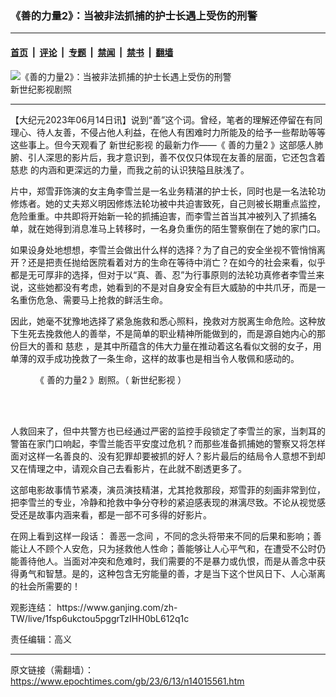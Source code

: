 ### 《善的力量2》：当被非法抓捕的护士长遇上受伤的刑警

---

#### [首页](../../../..?n14015561) &nbsp;|&nbsp; [评论](../../../../../epoch-comment?n14015561) &nbsp;|&nbsp; [专题](../../../../../epoch-special?n14015561) &nbsp;|&nbsp; [禁闻](../../../../../epoch-news?n14015561) &nbsp;|&nbsp; [禁书](../../../../../books?n14015561) &nbsp;|&nbsp; [翻墙](https://github.com/gfw-breaker/nogfw/blob/master/README.md?n14015561)


<div><img alt="《善的力量2》：当被非法抓捕的护士长遇上受伤的刑警" class="attachment-djy_600_400 size-djy_600_400 wp-post-image" src="https://i.epochtimes.com/assets/uploads/2023/06/id14015665-2023-06-13_213745-600x400.jpg"/>
<div class="caption">
 新世纪影视剧照
</div></div><hr/><div class="post_content" id="artbody" itemprop="articleBody">
 <!-- article content begin -->
 <p>
  【大纪元2023年06月14日讯】说到“善”这个词。曾经，笔者的理解还停留在有同理心、待人友善，不侵占他人利益，在他人有困难时力所能及的给予一些帮助等等这些事上。但今天观看了
  <ok href="https://www.epochtimes.com/gb/tag/%E6%96%B0%E4%B8%96%E7%BA%AA%E5%BD%B1%E8%A7%86.html">
   新世纪影视
  </ok>
  的最新力作——《
  <ok href="https://www.epochtimes.com/gb/tag/%E5%96%84%E7%9A%84%E5%8A%9B%E9%87%8F2.html">
   善的力量2
  </ok>
  》这部感人肺腑、引人深思的影片后，我才意识到，善不仅仅只体现在友善的层面，它还包含着
  <ok href="https://www.epochtimes.com/gb/tag/%E6%85%88%E6%82%B2.html">
   慈悲
  </ok>
  的内涵和更深远的力量，而我之前的认识狭隘且肤浅了。
 </p>
 <p>
  片中，郑雪菲饰演的女主角李雪兰是一名业务精湛的护士长，同时也是一名法轮功修炼者。她的丈夫郑义明因修炼法轮功被中共迫害致死，自己则被长期重点监控，危险重重。中共即将开始新一轮的抓捕迫害，而李雪兰首当其冲被列入了抓捕名单，就在她得到消息准马上转移时，一名身负重伤的陌生警察倒在了她的家门口。
 </p>
 <p>
  如果设身处地想想，李雪兰会做出什么样的选择？为了自己的安全坐视不管悄悄离开？还是把责任抛给医院看着对方的生命在等待中消亡？在如今的社会来看，似乎都是无可厚非的选择，但对于以“真、善、忍”为行事原则的法轮功真修者李雪兰来说，这些她都没有考虑，她看到的不是对自身安全有巨大威胁的中共爪牙，而是一名重伤危急、需要马上抢救的鲜活生命。
 </p>
 <p>
  因此，她毫不犹豫地选择了紧急施救和悉心照料，挽救对方脱离生命危险。这种放下生死去挽救他人的善举，不是简单的职业精神所能做到的，而是源自她内心的那份巨大的善和
  <ok href="https://www.epochtimes.com/gb/tag/%E6%85%88%E6%82%B2.html">
   慈悲
  </ok>
  ，是其中所蕴含的伟大力量在推动着这名看似文弱的女子，用单薄的双手成功挽救了一条生命，这样的故事也是相当令人敬佩和感动的。
 </p>
 <figure aria-describedby="caption-attachment-14009454" class="wp-caption aligncenter" id="attachment_14009454" style="width: 600px">
  <ok href="https://i.epochtimes.com/assets/uploads/2023/06/id14009454-a10302cc33d77f67dc4d1191b45a49df.jpg" target="_blank">
   <img alt="" class="size-large wp-image-14009454" src="https://i.epochtimes.com/assets/uploads/2023/06/id14009454-a10302cc33d77f67dc4d1191b45a49df-600x400.jpg"/>
  </ok>
  <br/><figcaption class="wp-caption-text" id="caption-attachment-14009454">
   《
   <ok href="https://www.epochtimes.com/gb/tag/%E5%96%84%E7%9A%84%E5%8A%9B%E9%87%8F2.html">
    善的力量2
   </ok>
   》剧照。（
   <ok href="https://www.epochtimes.com/gb/tag/%E6%96%B0%E4%B8%96%E7%BA%AA%E5%BD%B1%E8%A7%86.html">
    新世纪影视
   </ok>
   ）
  </figcaption><br/>
 </figure><br/>
 <p>
  人救回来了，但中共警方也已经通过严密的监控手段锁定了李雪兰的家，当刺耳的警笛在家门口响起，李雪兰能否平安度过危机？而那些准备抓捕她的警察又将怎样面对这样一名善良的、没有犯罪却要被抓的好人？影片最后的结局令人意想不到却又在情理之中，请观众自己去看影片，在此就不剧透更多了。
 </p>
 <p>
  这部电影故事情节紧凑，演员演技精湛，尤其抢救那段，郑雪菲的刻画非常到位，把李雪兰的专业，冷静和抢救中争分夺秒的紧迫感表现的淋漓尽致。不论从视觉感受还是故事内涵来看，都是一部不可多得的好影片。
 </p>
 <p>
  在网上看到这样一段话：
  <ok href="https://www.epochtimes.com/gb/tag/%E5%96%84%E6%81%B6%E4%B8%80%E5%BF%B5%E9%97%B4.html">
   善恶一念间
  </ok>
  ，不同的念头将带来不同的后果和影响；善能让人不顾个人安危，只为拯救他人性命；善能够让人心平气和，在遭受不公时仍能善待他人。当面对冲突和危难时，我们需要的不是暴力或仇恨，而是从善念中获得勇气和智慧。是的，这种包含无穷能量的善，才是当下这个世风日下、人心渐离的社会所需要的！
 </p>
 <p>
  观影连结：
  <ok href="https://www.ganjing.com/zh-TW/live/1fsp6ukctou5pggrTzIHH0bL612q1c">
   https://www.ganjing.com/zh-TW/live/1fsp6ukctou5pggrTzIHH0bL612q1c
  </ok>
 </p>
 <p>
  责任编辑：高义
 </p>
 <!-- article content end -->
 <div id="below_article_ad">
 </div>
</div>


---

原文链接（需翻墙）：https://www.epochtimes.com/gb/23/6/13/n14015561.htm